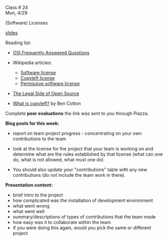 
<div class="lecture2">
<div class="column_date">

Class # 24 <br>
Mon, 4/29

</div>

<div class="column_materials">
<p markdown="block">

(Software) Licenses

[slides](slides/week12/licenses.html)

Reading list:

- [OSI Frequently Answered Questions](https://opensource.org/faq)

- Wikipedia articles:
  - [Software license](https://en.wikipedia.org/wiki/Software_license#Software_licenses_and_copyright_law)
  - [Copyleft license](https://en.wikipedia.org/wiki/Copyleft)
  - [Permissive software license](https://en.wikipedia.org/wiki/Permissive_software_licence)

- [The Legal Side of Open Source](https://opensource.guide/legal/)


- [What is copyleft?](https://opensource.com/resources/what-is-copyleft)
by Ben Cotton




</p>
</div>

<div class="column_assign">
<p markdown="block">

Complete __peer evaluations__ the link was sent to you through Piazza.


__Blog posts for this week:__

- report on team project progress - concentrating on your own contributions to the team

- look at the license for the project that your team is working on and determine
what are the rules established by that license (what can one do, what is not
  allowed, what must one do)

- You should also update your "contributions" table with any new contributions
(do not include the team work in there).



__Presentation content:__
- brief intro to the project
- how complicated was the installation of development environment
- what went wrong
- what went well
- summary/descriptions of types of contributions that the team made
- how easy was it to collaborate within the team
- if you were doing this again, would you pick the same or different project





</p>
</div>

</div>
